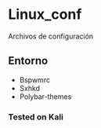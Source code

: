 # Linux_conf

Archivos de configuración

## Entorno
- Bspwmrc
- Sxhkd
- Polybar-themes


### Tested on Kali


